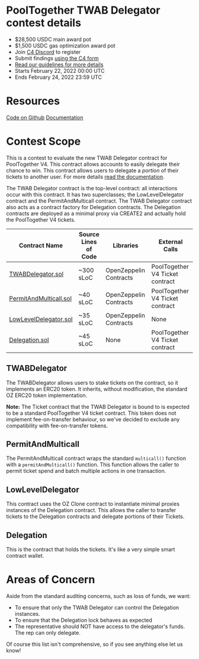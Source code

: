 # PoolTogether TWAB Delegator contest details

- $28,500 USDC main award pot
- $1,500 USDC gas optimization award pot
- Join [C4 Discord](https://discord.gg/code4rena) to register
- Submit findings [using the C4 form](https://code4rena.com/contests/2022-02-pooltogether-twab-delegator-contest/submit)
- [Read our guidelines for more details](https://docs.code4rena.com/roles/wardens)
- Starts February 22, 2022 00:00 UTC
- Ends February 24, 2022 23:59 UTC

# Resources

[Code on Github](https://github.com/pooltogether/v4-twab-delegator)
[Documentation](https://dev.pooltogether.com/protocol/contracts/v4-twab-delegator/)

# Contest Scope

This is a contest to evaluate the new TWAB Delegator contract for PoolTogether V4. This contract allows accounts to easily delegate their chance to win. This contract allows users to delegate a *portion* of their tickets to another user. For more details [read the documentation](https://dev.pooltogether.com/protocol/contracts/v4-twab-delegator/).

The TWAB Delegator contract is the top-level contract: all interactions occur with this contract. It has two superclasses; the LowLevelDelegator contract and the PermitAndMulticall contract. The TWAB Delegator contract also acts as a contract factory for Delegation contracts. The Delegation contracts are deployed as a minimal proxy via CREATE2 and actually hold the PoolTogether V4 tickets.

| Contract Name | Source Lines of Code | Libraries | External Calls |
| ------------- | -------------------- | ---------- | -------------- |
| [TWABDelegator.sol](https://github.com/pooltogether/v4-twab-delegator/blob/master/contracts/TWABDelegator.sol) | ~300 sLoC | OpenZeppelin Contracts | PoolTogether V4 Ticket contract
| [PermitAndMulticall.sol](https://github.com/pooltogether/v4-twab-delegator/blob/master/contracts/PermitAndMulticall.sol) | ~40 sLoC | OpenZeppelin Contracts | PoolTogether V4 Ticket contract
| [LowLevelDelegator.sol](https://github.com/pooltogether/v4-twab-delegator/blob/master/contracts/LowLevelDelegator.sol) | ~35 sLoC | OpenZeppelin Contracts | None |
| [Delegation.sol](https://github.com/pooltogether/v4-twab-delegator/blob/master/contracts/Delegation.sol) | ~45 sLoC | None | PoolTogether V4 Ticket contract |

## TWABDelegator

The TWABDelegator allows users to stake tickets on the contract, so it implements an ERC20 token.  It inherits, without modification, the standard OZ ERC20 token implementation.

**Note:** The Ticket contract that the TWAB Delegator is bound to is expected to be a standard PoolTogether V4 ticket contract. This token does not implement fee-on-transfer behaviour, so we've decided to exclude any compatibility with fee-on-transfer tokens.

## PermitAndMulticall

The PermitAndMulticall contract wraps the standard `multicall()` function with a `permitAndMulticall()` function.  This function allows the caller to permit ticket spend and batch multiple actions in one transaction.

## LowLevelDelegator

This contract uses the OZ Clone contract to instantiate minimal proxies instances of the Delegation contract. This allows the caller to transfer tickets to the Delegation contracts and delegate portions of their Tickets.

## Delegation

This is the contract that holds the tickets. It's like a very simple smart contract wallet.

# Areas of Concern

Aside from the standard auditing concerns, such as loss of funds, we want:

- To ensure that only the TWAB Delegator can control the Delegation instances.
- To ensure that the Delegation lock behaves as expected
- The representative should NOT have access to the delegator's funds.  The rep can only delegate.

Of course this list isn't comprehensive, so if you see anything else let us know!
